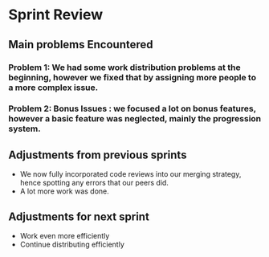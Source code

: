# Sprint Review

## Main problems  Encountered

### Problem 1: We had some work distribution problems at the beginning, however we fixed that by assigning more people to a more complex issue.

### Problem 2: Bonus Issues : we focused a lot on bonus features, however a basic feature was neglected, mainly the progression system.
 

## Adjustments from previous sprints
  - We now fully incorporated code reviews into our merging strategy, hence spotting any errors that our peers did.
  - A lot more work was done.

## Adjustments for next sprint
 - Work even more efficiently
 - Continue distributing efficiently
